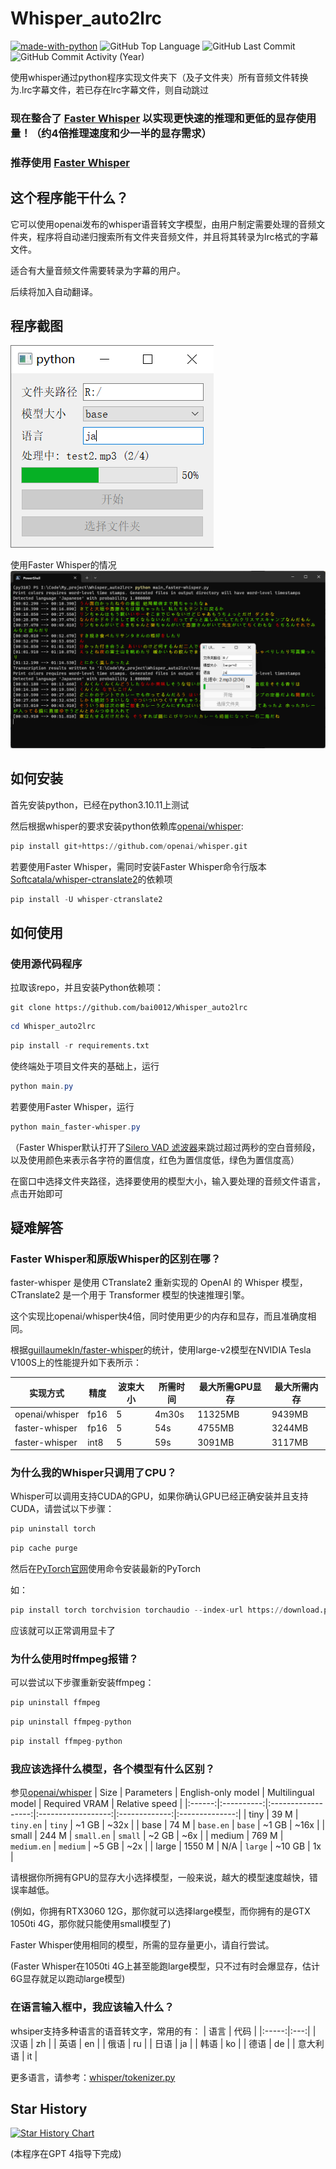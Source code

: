 # Whisper_auto2lrc

[![made-with-python](https://img.shields.io/badge/Made%20with-Python-1f425f.svg)](https://www.python.org/)
<img alt="GitHub Top Language" src="https://img.shields.io/github/languages/top/bai0012/Whisper_auto2lrc" />
<img alt="GitHub Last Commit" src="https://img.shields.io/github/last-commit/bai0012/Whisper_auto2lrc" />
<img alt="GitHub Commit Activity (Year)" src="https://img.shields.io/github/commit-activity/y/bai0012/Whisper_auto2lrc" />


使用whisper通过python程序实现文件夹下（及子文件夹）所有音频文件转换为.lrc字幕文件，若已存在lrc字幕文件，则自动跳过

### 现在整合了 [Faster Whisper](https://github.com/guillaumekln/faster-whisper) 以实现更快速的推理和更低的显存使用量！（约4倍推理速度和少一半的显存需求）

### 推荐使用 [Faster Whisper](https://github.com/guillaumekln/faster-whisper) 

## 这个程序能干什么？

它可以使用openai发布的whisper语音转文字模型，由用户制定需要处理的音频文件夹，程序将自动递归搜索所有文件夹音频文件，并且将其转录为lrc格式的字幕文件。

适合有大量音频文件需要转录为字幕的用户。

后续将加入自动翻译。

## 程序截图
![](https://raw.githubusercontent.com/bai0012/Whisper_auto2lrc/main/demo2.0.png)

使用Faster Whisper的情况
![](https://raw.githubusercontent.com/bai0012/Whisper_auto2lrc/main/demo2.0_1.png)

## 如何安装

首先安装python，已经在python3.10.11上测试

然后根据whisper的要求安装python依赖库[openai/whisper](https://github.com/openai/whisper#setup):

```python
pip install git+https://github.com/openai/whisper.git 
```

若要使用Faster Whisper，需同时安装Faster Whisper命令行版本[Softcatala/whisper-ctranslate2](https://github.com/Softcatala/whisper-ctranslate2#installation)的依赖项
```python
pip install -U whisper-ctranslate2
```


## 如何使用

### 使用源代码程序

拉取该repo，并且安装Python依赖项：

```git
git clone https://github.com/bai0012/Whisper_auto2lrc
```


```Powershell
cd Whisper_auto2lrc
```

```python
pip install -r requirements.txt 
```

使终端处于项目文件夹的基础上，运行

```Powershell
python main.py
```

若要使用Faster Whisper，运行

```Powershell
python main_faster-whisper.py
```
（Faster Whisper默认打开了[Silero VAD 滤波器](https://github.com/snakers4/silero-vad)来跳过超过两秒的空白音频段，以及使用颜色来表示各字符的置信度，红色为置信度低，绿色为置信度高）


在窗口中选择文件夹路径，选择要使用的模型大小，输入要处理的音频文件语言，点击开始即可


## 疑难解答

### Faster Whisper和原版Whisper的区别在哪？

faster-whisper 是使用 CTranslate2 重新实现的 OpenAI 的 Whisper 模型，CTranslate2 是一个用于 Transformer 模型的快速推理引擎。

这个实现比openai/whisper快4倍，同时使用更少的内存和显存，而且准确度相同。

根据[guillaumekln/faster-whisper](https://github.com/guillaumekln/faster-whisper#benchmark)的统计，使用large-v2模型在NVIDIA Tesla V100S上的性能提升如下表所示：

| 实现方式 | 精度 | 波束大小 | 所需时间 | 最大所需GPU显存 | 最大所需内存 |
| --- | --- | --- | --- | --- | --- |
| openai/whisper | fp16 | 5 | 4m30s | 11325MB | 9439MB |
| faster-whisper | fp16 | 5 | 54s | 4755MB | 3244MB |
| faster-whisper | int8 | 5 | 59s | 3091MB | 3117MB |

### 为什么我的Whisper只调用了CPU？

Whisper可以调用支持CUDA的GPU，如果你确认GPU已经正确安装并且支持CUDA，请尝试以下步骤：

```python 
pip uninstall torch
```

```python 
pip cache purge
```
然后在[PyTorch官网](https://pytorch.org/get-started/locally/)使用命令安装最新的PyTorch

如：
```python
pip install torch torchvision torchaudio --index-url https://download.pytorch.org/whl/cu118
```

应该就可以正常调用显卡了

### 为什么使用时ffmpeg报错？

可以尝试以下步骤重新安装ffmpeg：

```python
pip uninstall ffmpeg
```

```python 
pip uninstall ffmpeg-python
```

```python
pip install ffmpeg-python
```

### 我应该选择什么模型，各个模型有什么区别？

参见[openai/whisper](https://github.com/openai/whisper#available-models-and-languages)
|  Size  | Parameters | English-only model | Multilingual model | Required VRAM | Relative speed |
|:------:|:----------:|:------------------:|:------------------:|:-------------:|:--------------:|
|  tiny  |    39 M    |     `tiny.en`      |       `tiny`       |     ~1 GB     |      ~32x      |
|  base  |    74 M    |     `base.en`      |       `base`       |     ~1 GB     |      ~16x      |
| small  |   244 M    |     `small.en`     |      `small`       |     ~2 GB     |      ~6x       |
| medium |   769 M    |    `medium.en`     |      `medium`      |     ~5 GB     |      ~2x       |
| large  |   1550 M   |        N/A         |      `large`       |    ~10 GB     |       1x       |

请根据你所拥有GPU的显存大小选择模型，一般来说，越大的模型速度越快，错误率越低。

(例如，你拥有RTX3060 12G，那你就可以选择large模型，而你拥有的是GTX 1050ti 4G，那你就只能使用small模型了)

Faster Whisper使用相同的模型，所需的显存量更小，请自行尝试。

(Faster Whisper在1050ti 4G上甚至能跑large模型，只不过有时会爆显存，估计6G显存就足以跑动large模型)

### 在语言输入框中，我应该输入什么？

whsiper支持多种语言的语音转文字，常用的有：
|  语言  | 代码 |
|:-----:|:---:|
|  汉语  | zh |
|  英语  | en |
|  俄语  | ru |
|  日语  | ja |
|  韩语  | ko |
|  德语  | de |
|  意大利语  | it |

更多语言，请参考：[whisper/tokenizer.py](https://github.com/openai/whisper/blob/main/whisper/tokenizer.py)

## Star History

[![Star History Chart](https://api.star-history.com/svg?repos=bai0012/Whisper_auto2lrc&type=Date)](https://star-history.com/#bai0012/Whisper_auto2lrc&Date)


(本程序在GPT 4指导下完成)
